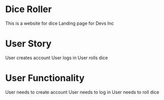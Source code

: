 # Dice Roller
This is a website for dice
Landing page for Devs Inc

# User Story
User creates account
User logs in
User rolls dice

# User Functionality
User needs to create account
User needs to log in
User needs to roll dice
